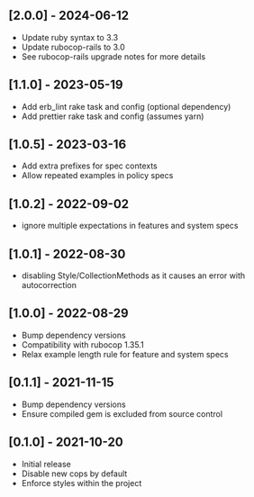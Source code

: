 ## [2.0.0] - 2024-06-12

- Update ruby syntax to 3.3
- Update rubocop-rails to 3.0
- See rubocop-rails upgrade notes for more details

## [1.1.0] - 2023-05-19

- Add erb_lint rake task and config (optional dependency)
- Add prettier rake task and config (assumes yarn)

## [1.0.5] - 2023-03-16

- Add extra prefixes for spec contexts
- Allow repeated examples in policy specs

## [1.0.2] - 2022-09-02

- ignore multiple expectations in features and system specs

## [1.0.1] - 2022-08-30

- disabling Style/CollectionMethods as it causes an error with autocorrection

## [1.0.0] - 2022-08-29

- Bump dependency versions
- Compatibility with rubocop 1.35.1
- Relax example length rule for feature and system specs

## [0.1.1] - 2021-11-15

- Bump dependency versions
- Ensure compiled gem is excluded from source control

## [0.1.0] - 2021-10-20

- Initial release
- Disable new cops by default
- Enforce styles within the project
